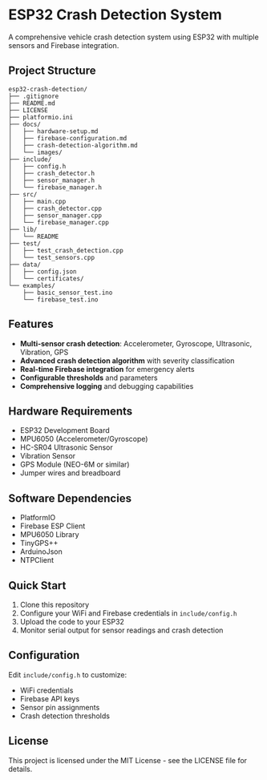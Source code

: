 # ESP32 Crash Detection System

A comprehensive vehicle crash detection system using ESP32 with multiple sensors and Firebase integration.

## Project Structure

```
esp32-crash-detection/
├── .gitignore
├── README.md
├── LICENSE
├── platformio.ini
├── docs/
│   ├── hardware-setup.md
│   ├── firebase-configuration.md
│   ├── crash-detection-algorithm.md
│   └── images/
├── include/
│   ├── config.h
│   ├── crash_detector.h
│   ├── sensor_manager.h
│   └── firebase_manager.h
├── src/
│   ├── main.cpp
│   ├── crash_detector.cpp
│   ├── sensor_manager.cpp
│   └── firebase_manager.cpp
├── lib/
│   └── README
├── test/
│   ├── test_crash_detection.cpp
│   └── test_sensors.cpp
├── data/
│   ├── config.json
│   └── certificates/
└── examples/
    ├── basic_sensor_test.ino
    └── firebase_test.ino
```

## Features

- **Multi-sensor crash detection**: Accelerometer, Gyroscope, Ultrasonic, Vibration, GPS
- **Advanced crash detection algorithm** with severity classification
- **Real-time Firebase integration** for emergency alerts
- **Configurable thresholds** and parameters
- **Comprehensive logging** and debugging capabilities

## Hardware Requirements

- ESP32 Development Board
- MPU6050 (Accelerometer/Gyroscope)
- HC-SR04 Ultrasonic Sensor
- Vibration Sensor
- GPS Module (NEO-6M or similar)
- Jumper wires and breadboard

## Software Dependencies

- PlatformIO
- Firebase ESP Client
- MPU6050 Library
- TinyGPS++
- ArduinoJson
- NTPClient

## Quick Start

1. Clone this repository
2. Configure your WiFi and Firebase credentials in `include/config.h`
3. Upload the code to your ESP32
4. Monitor serial output for sensor readings and crash detection

## Configuration

Edit `include/config.h` to customize:
- WiFi credentials
- Firebase API keys
- Sensor pin assignments
- Crash detection thresholds

## License

This project is licensed under the MIT License - see the LICENSE file for details.
